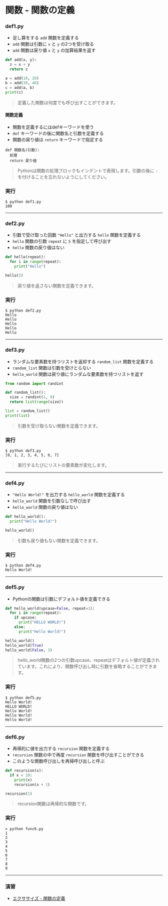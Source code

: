 # 関数 - 関数の定義

### def1.py

* 足し算をする `add` 関数を定義する
* `add` 関数は引数に `x` と `y` の2つを受け取る
* `add` 関数は戻り値 `x` と `y` の加算結果を返す

``` python
def add(x, y):
  z = x + y
  return z

a = add(10, 20)
b = add(30, 40)
c = add(a, b)
print(c)
```

> 定義した関数は何度でも呼び出すことができます。

#### 関数定義

* 関数を定義するにはdefキーワードを使う
* `def` キーワードの後に関数名と引数を定義する
* 関数の戻り値は `return` キーワードで指定する

``` 
def 関数名(引数):
  処理
  return 戻り値
```

> Pythonは関数の処理ブロックもインデントで表現します。引数の後に `:` を付けることを忘れないようにしてください。

### 実行

``` 
$ python def1.py 
100
```

---

### def2.py

* 引数で受け取った回数 `"Hello"` と出力する `hello` 関数を定義する
* `hello` 関数の引数 `repeat` に `5` を指定して呼び出す
* `hello` 関数の戻り値はない

``` python
def hello(repeat):
  for i in range(repeat):
    print("Hello")

hello(5)
```

> 戻り値を返さない関数を定義できます。

### 実行

``` 
$ python def2.py
Hello
Hello
Hello
Hello
Hello
```

---

### def3.py

* ランダムな要素数を持つリストを返却する `random_list` 関数を定義する
* `random_list` 関数は引数を受けとらない
* `hello_world` 関数は戻り値にランダムな要素数を持つリストを返す

``` python
from random import randint

def random_list():
  size = randint(1, 9)
  return list(range(size))

list = random_list()
print(list)
```

> 引数を受け取らない関数を定義できます。

### 実行

``` 
$ python def3.py
[0, 1, 2, 3, 4, 5, 6, 7]
```

> 実行するたびにリストの要素数が変化します。

---

### def4.py

* `"Hello World!"` を出力する `hello_world` 関数を定義する
* `hello_world` 関数を引数なしで呼び出す
* `hello_world` 関数の戻り値はない

``` python
def hello_world():
  print("Hello World!")

hello_world()
```

> 引数も戻り値もない関数を定義できます。

### 実行

``` 
$ python def4.py 
Hello World!
```

---

### def5.py

* Pythonの関数は引数にデフォルト値を定義できる

``` python
def hello_world(upcase=False, repeat=1):
  for i in range(repeat):
    if upcase:
      print("HELLO WORLD!")
    else:
      print("Hello World!")

hello_world()
hello_world(True)
hello_world(False, 3)
```

> hello_world関数の2つの引数upcase、repeatはデフォルト値が定義されています。これにより、関数呼び出し時に引数を省略することができます。

### 実行

``` 
$ python def5.py
Hello World!
HELLO WORLD!
Hello World!
Hello World!
Hello World!
```

---

### def6.py

* 再帰的に値を出力する `recursion` 関数を定義する
* `recursion` 関数の中で再度 `recursion` 関数を呼び出すことができる
* このような関数呼び出しを再帰呼び出しと呼ぶ

``` python
def recursion(x):
  if x < 10:
    print(x)
    recursion(x + 1)

recursion(1)
```

> recursion関数は再帰的な関数です。

### 実行

``` 
> python func6.py
1
2
3
4
5
6
7
8
9
```

---

### 演習

* [エクササイズ - 関数の定義](../ex/10_basic_ex.md)
